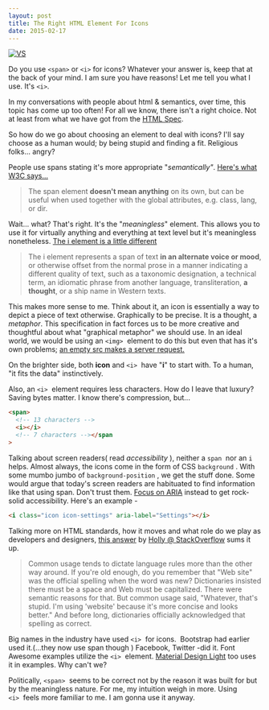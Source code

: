 ```yaml
---
layout: post
title: The Right HTML Element For Icons
date: 2015-02-17
---
```


[![ VS ](/assets/images/2015/02/span_vs_i.png)](/assets/images/2015/02/span_vs_i.png)

Do you use `<span>` or `<i>` for icons? Whatever your answer is, keep that at the back of your mind. I am sure you have reasons! Let me tell you what I use. It's `<i>`.

In my conversations with people about html & semantics, over time, this topic has come up too often! For all we know, there isn't a right choice. Not at least from what we have got from the [HTML Spec](http://www.w3.org/TR/html5/text-level-semantics.html).

So how do we go about choosing an element to deal with icons? I'll say choose as a human would; by being stupid and finding a fit. Religious folks... angry?

People use spans stating it's more appropriate "_semantically"_. [Here's what W3C says...](http://www.w3.org/TR/html5/text-level-semantics.html#the-span-element)

> The span element **doesn't mean anything** on its own, but can be useful when used together with the global attributes, e.g. class, lang, or dir.

Wait... what? That's right. It's the "_meaningless_" element. This allows you to use it for virtually anything and everything at text level but it's meaningless nonetheless. [The i element is a little different](http://www.w3.org/TR/html5/text-level-semantics.html#the-i-element)

> The i element represents a span of text **in an alternate voice or mood**, or otherwise offset from the normal prose in a manner indicating a different quality of text, such as a taxonomic designation, a technical term, an idiomatic phrase from another language, transliteration, **a thought**, or a ship name in Western texts.

This makes more sense to me. Think about it, an icon is essentially a way to depict a piece of text otherwise. Graphically to be precise. It is a thought, a _metaphor_. This specification in fact forces us to be more creative and thoughtful about what "graphical metaphor" we should use. In an ideal world, we would be using an `<img>`  element to do this but even that has it's own problems; [an empty src makes a server request.](http://www.nczonline.net/blog/2009/11/30/empty-image-src-can-destroy-your-site/)

On the brighter side, both **icon** and `<i>`  have "**i**" to start with. To a human, "it fits the data" instinctively.

Also, an `<i>`  element requires less characters. How do I leave that luxury? Saving bytes matter. I know there's compression, but...

```html
<span>
  <!-- 13 characters -->
  <i></i>
  <!-- 7 characters --></span
>
```

Talking about screen readers( read _accessibility_ ), neither a `span`  nor an `i`  helps. Almost always, the icons come in the form of CSS `background` . With some mumbo jumbo of `background-position` , we get the stuff done. Some would argue that today's screen readers are habituated to find information like that using span. Don't trust them. [Focus on ARIA](https://developer.mozilla.org/en-US/docs/Web/Accessibility/ARIA) instead to get rock-solid accessibility. Here's an example -

```html
<i class="icon icon-settings" aria-label="Settings"></i>
```

Talking more on HTML standards, how it moves and what role do we play as developers and designers, [this answer](http://stackoverflow.com/questions/11135261/should-i-use-i-tag-for-icons-instead-of-span#answer-14555422) by [Holly @ StackOverflow](http://stackoverflow.com/users/650537/holly) sums it up.

> Common usage tends to dictate language rules more than the other way around. If you're old enough, do you remember that "Web site" was the official spelling when the word was new? Dictionaries insisted there must be a space and Web must be capitalized. There were semantic reasons for that. But common usage said, "Whatever, that's stupid. I'm using 'website' because it's more concise and looks better." And before long, dictionaries officially acknowledged that spelling as correct.

Big names in the industry have used `<i>`  for icons.  Bootstrap had earlier used it.(...they now use span though ) Facebook, Twitter -did it. Font Awesome examples utilize the `<i>`  element. [Material Design Light](https://getmdl.io) too uses it in examples. Why can't we?

Politically, `<span>`  seems to be correct not by the reason it was built for but by the meaningless nature. For me, my intuition weigh in more. Using `<i>`  feels more familiar to me. I am gonna use it anyway.
